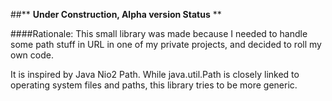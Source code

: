 ##** **Under Construction, Alpha version Status** **

####Rationale:
This small library was made because I needed to handle some path stuff in URL 
in one of my private projects, and decided to roll my own code.

It is inspired by Java Nio2 Path. While java.util.Path is closely linked to 
operating system files and paths, this library tries to be more generic.